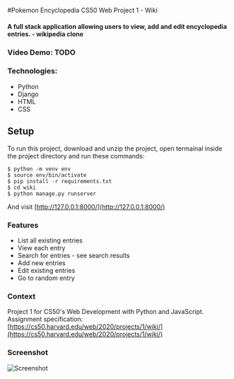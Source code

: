 #Pokemon Encyclopedia
CS50 Web Project 1 - Wiki

#### A full stack application allowing users to view, add and edit encyclopedia entries. - wikipedia clone


### Video Demo:  TODO

### Technologies:
* Python
* Django
* HTML
* CSS

## Setup
To run this project, download and unzip the project, open termainal inside the project directory and run these commands:

```
$ python -m venv env
$ source env/bin/activate
$ pip install -r requirements.txt
$ cd wiki
$ python manage.py runserver
```
And visit [http://127.0.0.1:8000/](http://127.0.0.1:8000/)

### Features
* List all existing entries
* View each entry
* Search for entries - see search results
* Add new entries
* Edit existing entries
* Go to random entry

### Context
Project 1 for CS50's Web Development with Python and JavaScript.
Assignment specification: [https://cs50.harvard.edu/web/2020/projects/1/wiki/](https://cs50.harvard.edu/web/2020/projects/1/wiki/)

### Screenshot
![Screenshot](https://nishijama.github.io/PersonalWebpage/static/images/wiki.png)
